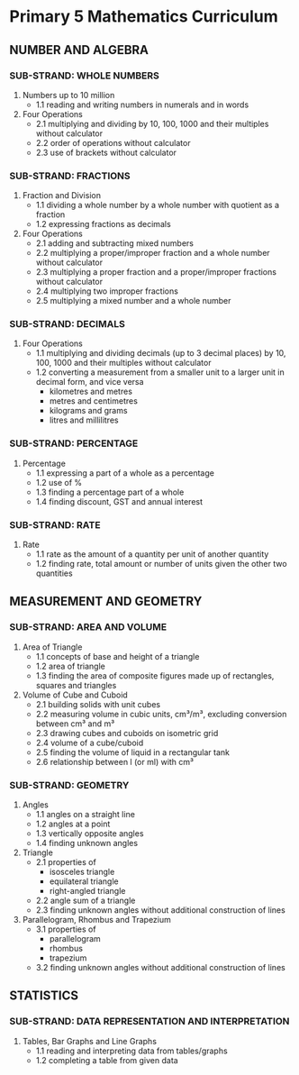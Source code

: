 # Primary 5 Mathematics Curriculum

## NUMBER AND ALGEBRA

### SUB-STRAND: WHOLE NUMBERS

1. Numbers up to 10 million
    - 1.1 reading and writing numbers in numerals and in words
2. Four Operations
    - 2.1 multiplying and dividing by 10, 100, 1000 and their multiples without calculator
    - 2.2 order of operations without calculator
    - 2.3 use of brackets without calculator

### SUB-STRAND: FRACTIONS

1. Fraction and Division
    - 1.1 dividing a whole number by a whole number with quotient as a fraction
    - 1.2 expressing fractions as decimals
2. Four Operations
    - 2.1 adding and subtracting mixed numbers
    - 2.2 multiplying a proper/improper fraction and a whole number without calculator
    - 2.3 multiplying a proper fraction and a proper/improper fractions without calculator
    - 2.4 multiplying two improper fractions
    - 2.5 multiplying a mixed number and a whole number

### SUB-STRAND: DECIMALS

1. Four Operations
    - 1.1 multiplying and dividing decimals (up to 3 decimal places) by 10, 100, 1000 and their multiples without calculator
    - 1.2 converting a measurement from a smaller unit to a larger unit in decimal form, and vice versa
        - kilometres and metres
        - metres and centimetres
        - kilograms and grams
        - litres and millilitres

### SUB-STRAND: PERCENTAGE

1. Percentage
    - 1.1 expressing a part of a whole as a percentage
    - 1.2 use of %
    - 1.3 finding a percentage part of a whole
    - 1.4 finding discount, GST and annual interest

### SUB-STRAND: RATE

1. Rate
    - 1.1 rate as the amount of a quantity per unit of another quantity
    - 1.2 finding rate, total amount or number of units given the other two quantities

## MEASUREMENT AND GEOMETRY

### SUB-STRAND: AREA AND VOLUME

1. Area of Triangle
    - 1.1 concepts of base and height of a triangle
    - 1.2 area of triangle
    - 1.3 finding the area of composite figures made up of rectangles, squares and triangles
2. Volume of Cube and Cuboid
    - 2.1 building solids with unit cubes
    - 2.2 measuring volume in cubic units, cm³/m³, excluding conversion between cm³ and m³
    - 2.3 drawing cubes and cuboids on isometric grid
    - 2.4 volume of a cube/cuboid
    - 2.5 finding the volume of liquid in a rectangular tank
    - 2.6 relationship between l (or ml) with cm³

### SUB-STRAND: GEOMETRY

1. Angles
    - 1.1 angles on a straight line
    - 1.2 angles at a point
    - 1.3 vertically opposite angles
    - 1.4 finding unknown angles
2. Triangle
    - 2.1 properties of
        - isosceles triangle
        - equilateral triangle
        - right-angled triangle
    - 2.2 angle sum of a triangle
    - 2.3 finding unknown angles without additional construction of lines
3. Parallelogram, Rhombus and Trapezium
    - 3.1 properties of
        - parallelogram
        - rhombus
        - trapezium
    - 3.2 finding unknown angles without additional construction of lines

## STATISTICS

### SUB-STRAND: DATA REPRESENTATION AND INTERPRETATION

1. Tables, Bar Graphs and Line Graphs
    - 1.1 reading and interpreting data from tables/graphs
    - 1.2 completing a table from given data
